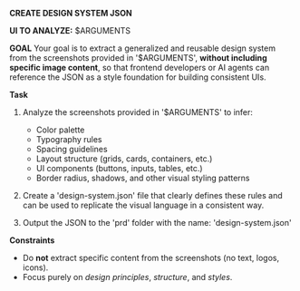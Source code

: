 **CREATE DESIGN SYSTEM JSON**

**UI TO ANALYZE:**
$ARGUMENTS

**GOAL**
Your goal is to extract a generalized and reusable design system from the screenshots provided in '$ARGUMENTS', **without including specific image content**, so that frontend developers or AI agents can reference the JSON as a style foundation for building consistent UIs.

**Task**

1. Analyze the screenshots provided in '$ARGUMENTS' to infer:
   * Color palette
   * Typography rules
   * Spacing guidelines
   * Layout structure (grids, cards, containers, etc.)
   * UI components (buttons, inputs, tables, etc.)
   * Border radius, shadows, and other visual styling patterns

2. Create a 'design-system.json' file that clearly defines these rules and can be used to replicate the visual language in a consistent way.

3. Output the JSON to the 'prd' folder with the name: 'design-system.json'

**Constraints**
* Do **not** extract specific content from the screenshots (no text, logos, icons).
* Focus purely on *design principles*, *structure*, and *styles*.
